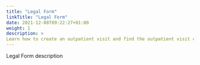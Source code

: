 ```yaml
---
title: "Legal Form"
linkTitle: "Legal Form"
date: 2021-12-08T09:22:27+01:00
weight: 1
description: >
Learn how to create an outpatient visit and find the outpatient visit created previously
---
```


Legal Form description
